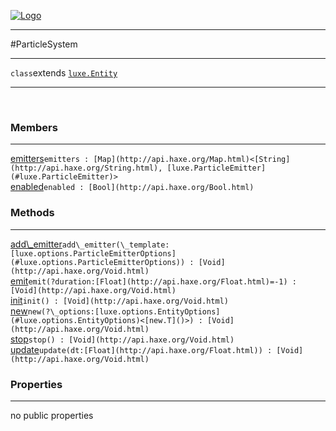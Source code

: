 
[![Logo](../../images/logo.png)](../../api/index.html)

---



#ParticleSystem



---

`class`extends <code><span>[luxe.Entity]()</span></code>
<span class="meta">

</span>


---

&nbsp;
&nbsp;

<h3>Members</h3> <hr/><span class="member apipage">
            <a name="emitters"><a class="lift" href="#emitters">emitters</a></a><code class="signature apipage">emitters : [Map](http://api.haxe.org/Map.html)&lt;[String](http://api.haxe.org/String.html), [luxe.ParticleEmitter](#luxe.ParticleEmitter)&gt;</code><br/></span>
        <span class="small_desc_flat"></span><span class="member apipage">
            <a name="enabled"><a class="lift" href="#enabled">enabled</a></a><code class="signature apipage">enabled : [Bool](http://api.haxe.org/Bool.html)</code><br/></span>
        <span class="small_desc_flat"></span>

<h3>Methods</h3> <hr/><span class="method apipage">
            <a name="add_emitter"><a class="lift" href="#add_emitter">add\_emitter</a></a><code class="signature apipage">add\_emitter(\_template:<span>[luxe.options.ParticleEmitterOptions](#luxe.options.ParticleEmitterOptions)</span>) : [Void](http://api.haxe.org/Void.html)</code><br/><span class="small_desc_flat"></span>
        </span>
    <span class="method apipage">
            <a name="emit"><a class="lift" href="#emit">emit</a></a><code class="signature apipage">emit(?duration:<span>[Float](http://api.haxe.org/Float.html)=-1</span>) : [Void](http://api.haxe.org/Void.html)</code><br/><span class="small_desc_flat"></span>
        </span>
    <span class="method apipage">
            <a name="init"><a class="lift" href="#init">init</a></a><code class="signature apipage">init() : [Void](http://api.haxe.org/Void.html)</code><br/><span class="small_desc_flat"></span>
        </span>
    <span class="method apipage">
            <a name="new"><a class="lift" href="#new">new</a></a><code class="signature apipage">new(?\_options:<span>[luxe.options.EntityOptions](#luxe.options.EntityOptions)&lt;[new.T]()&gt;</span>) : [Void](http://api.haxe.org/Void.html)</code><br/><span class="small_desc_flat"></span>
        </span>
    <span class="method apipage">
            <a name="stop"><a class="lift" href="#stop">stop</a></a><code class="signature apipage">stop() : [Void](http://api.haxe.org/Void.html)</code><br/><span class="small_desc_flat"></span>
        </span>
    <span class="method apipage">
            <a name="update"><a class="lift" href="#update">update</a></a><code class="signature apipage">update(dt:<span>[Float](http://api.haxe.org/Float.html)</span>) : [Void](http://api.haxe.org/Void.html)</code><br/><span class="small_desc_flat"></span>
        </span>
    

<h3>Properties</h3> <hr/>no public properties

&nbsp;
&nbsp;
&nbsp;